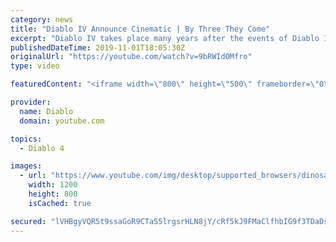 ```yaml
---
category: news
title: "Diablo IV Announce Cinematic | By Three They Come"
excerpt: "Diablo IV takes place many years after the events of Diablo III, after millions have been slaughtered by the actions of the High ..."
publishedDateTime: 2019-11-01T18:05:30Z
originalUrl: "https://youtube.com/watch?v=9bRWIdOMfro"
type: video

featuredContent: "<iframe width=\"800\" height=\"500\" frameborder=\"0\" src=\"https://www.youtube.com/embed/9bRWIdOMfro\" allow=\"accelerometer; autoplay; encrypted-media; gyroscope; picture-in-picture\" allowfullscreen></iframe>"

provider:
  name: Diablo
  domain: youtube.com

topics:
  - Diablo 4

images:
  - url: "https://www.youtube.com/img/desktop/supported_browsers/dinosaur.png"
    width: 1200
    height: 800
    isCached: true

secured: "lVHBgyVQR5t9ssaGoR9CTaS5lrgsrHLN8jY/cRf5kJ9FMaClfhbIG9f3TDaDsTtlLnCduhCvE95Qfv5ddsmLVRHnWx/f6keoSMdeCs/o2jmkghZV8ucnYqqTsLohV8cGx8NIfxgyAHFg9iFy6KmsWQcMbDPVOH5upYex5nojqUo4iEPKKm5QKdzpCzZdvZel+uKTR6QAuZykw110LeJxhO9P6mcVQluuBU45GRMioXz4TlyfcQT920kegO5c5pFJ677v9dsOdlpLkwxiTr9jQAiDlkJrEvbHsIDGz46z4+ir+hq+1x8V5eDRG4EuH4Bz1e8cQMyaXOwC//5EaCl9ceNIu3hdzIYU9IZuMkPTLfo4YCF9AXhdPJul3q0X8izbx3eLcpFd/OpZWOBqd48yROHOL2nz11QWLMg1rH0ZaB2LbIuHy/1AEVEFOqI8lB3r;zK/Me6K2mheWZZLNzlo0Og=="
---
```


